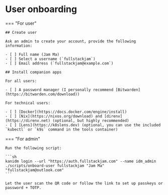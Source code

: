 # User onboarding

=== "For user"

    ## Create user

    Ask an admin to create your account, provide the following information:

    - [ ] Full name (Jam Ma)
    - [ ] Select a username (`fullstackjam`)
    - [ ] Email address (`fullstackjam@example.com`)

    ## Install companion apps

    For all users:

    - [ ] A password manager (I personally recommend [Bitwarden](https://bitwarden.com/download))

    For technical users:

    - [ ] [Docker](https://docs.docker.com/engine/install)
    - [ ] [Nix](https://nixos.org/download) and [direnv](https://direnv.net) (optional, but highly recommended)
    - [ ] [Lens](https://k8slens.dev) (optional, you can use the included `kubectl` or `k9s` command in the tools container)

=== "For admin"

    Run the following script:

    ```sh
    kanidm login --url "https://auth.fullstackjam.com" --name idm_admin
    ./scripts/onboard-user fullstackjam "Jam Ma" "fullstackjam@outlook.com"
    ```

    Let the user scan the QR code or follow the link to set up passkeys or password + TOTP.
